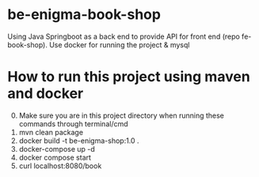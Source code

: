 # be-enigma-book-shop
Using Java Springboot as a back end to provide API for front end (repo fe-book-shop). Use docker for running the project &amp; mysql

# How to run this project using maven and docker
0. Make sure you are in this project directory when running these commands through terminal/cmd
1. mvn clean package
2. docker build -t be-enigma-shop:1.0 .
3. docker-compose up -d
4. docker compose start
5. curl localhost:8080/book
